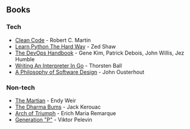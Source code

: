 ## Books

### Tech

- [Clean Code](https://drive.google.com/file/d/1FqZi79CPc6twRP7S9XCYkWxhhAVS7H7b/view?usp=sharing) - Robert C. Martin
- [Learn Python The Hard Way](https://drive.google.com/file/d/1hLJ5uiWOSFZNNlIb1NdZe7xfQIu3JRQr/view?usp=sharing) - Zed Shaw
- [The DevOps Handbook](https://www.amazon.com/DevOps-Handbook-World-Class-Reliability-Organizations/dp/1942788002) - Gene Kim, Patrick Debois, John Willis, Jez Humble
- [Writing An Interpreter In Go](https://interpreterbook.com/) - Thorsten Ball
- [A Philosophy of Software Design](https://www.amazon.com/Philosophy-Software-Design-John-Ousterhout/dp/1732102201) - John Ousterhout

### Non-tech

- [The Martian](https://www.amazon.com/Martian-Novel-Andy-Weir-ebook/dp/B00EMXBDMA) - Endy Weir
- [The Dharma Bums](https://en.wikipedia.org/wiki/The_Dharma_Bums) - Jack Kerouac
- [Arch of Triumph](https://www.amazon.com/Arch-Triumph-Erich-Maria-Remarque/dp/0449912450) - Erich Maria Remarque
- [Generation "P"](https://www.amazon.com/Generation-P-Viktor-Pelevin/dp/5264003718) - Viktor Pelevin